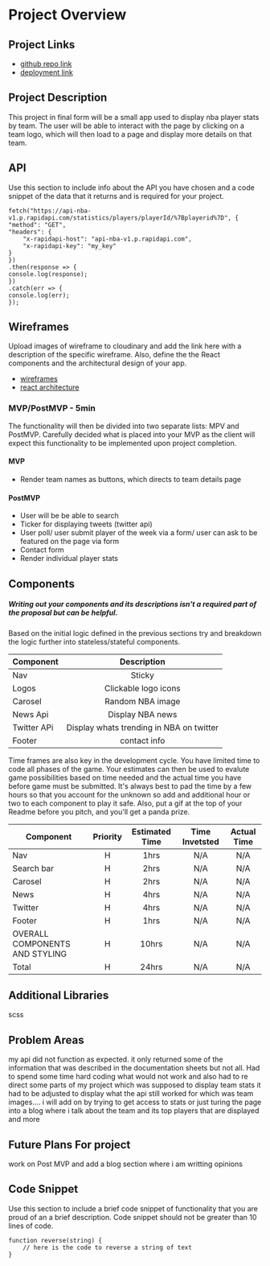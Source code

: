 # Project Overview

## Project Links

-   [github repo link](https://github.com/git-addi/reactapp)
-   [deployment link](https://adoring-kilby-d29110.netlify.app/)

## Project Description

This project in final form will be a small app used to display nba player stats by team. The user will be able to interact with the page by clicking on a team logo, which will then load to a page and display more details on that team.

## API

Use this section to include info about the API you have chosen and a code snippet of the data that it returns and is required for your project.

    fetch("https://api-nba-v1.p.rapidapi.com/statistics/players/playerId/%7Bplayerid%7D", {
    "method": "GET",
    "headers": {
    	"x-rapidapi-host": "api-nba-v1.p.rapidapi.com",
    	"x-rapidapi-key": "my_key"
    }
    })
    .then(response => {
    console.log(response);
    })
    .catch(err => {
    console.log(err);
    });

## Wireframes

Upload images of wireframe to cloudinary and add the link here with a description of the specific wireframe. Also, define the the React components and the architectural design of your app.

-   [wireframes](https://res.cloudinary.com/dusr8fbuo/image/upload/v1601745003/IMG_4904_ch6fqk.jpg)
-   [react architecture](https://res.cloudinary.com/dusr8fbuo/image/upload/v1601745002/IMG_4905_ro9thi.heic)

### MVP/PostMVP - 5min

The functionality will then be divided into two separate lists: MPV and PostMVP. Carefully decided what is placed into your MVP as the client will expect this functionality to be implemented upon project completion.

#### MVP

-   Render team names as buttons, which directs to team details page

#### PostMVP

-   User will be be able to search
-   Ticker for displaying tweets (twitter api)
-   User poll/ user submit player of the week via a form/ user can ask to be featured on the page via form
-   Contact form
-   Render individual player stats

## Components

##### Writing out your components and its descriptions isn't a required part of the proposal but can be helpful.

Based on the initial logic defined in the previous sections try and breakdown the logic further into stateless/stateful components.

| Component   |               Description                |
| ----------- | :--------------------------------------: |
| Nav         |                  Sticky                  |
| Logos       |           Clickable logo icons           |
| Carosel     |             Random NBA image             |
| News Api    |             Display NBA news             |
| Twitter APi | Display whats trending in NBA on twitter |
| Footer      |               contact info               |

Time frames are also key in the development cycle. You have limited time to code all phases of the game. Your estimates can then be used to evalute game possibilities based on time needed and the actual time you have before game must be submitted. It's always best to pad the time by a few hours so that you account for the unknown so add and additional hour or two to each component to play it safe. Also, put a gif at the top of your Readme before you pitch, and you'll get a panda prize.

| Component                      | Priority | Estimated Time | Time Invetsted | Actual Time |
| ------------------------------ | :------: | :------------: | :------------: | :---------: |
| Nav                            |    H     |      1hrs      |      N/A       |     N/A     |
| Search bar                     |    H     |      2hrs      |      N/A       |     N/A     |
| Carosel                        |    H     |      2hrs      |      N/A       |     N/A     |
| News                           |    H     |      4hrs      |      N/A       |     N/A     |
| Twitter                        |    H     |      4hrs      |      N/A       |     N/A     |
| Footer                         |    H     |      1hrs      |      N/A       |     N/A     |
| OVERALL COMPONENTS AND STYLING |    H     |     10hrs      |      N/A       |     N/A     |
| Total                          |    H     |     24hrs      |      N/A       |     N/A     |

## Additional Libraries

scss

## Problem Areas

my api did not function as expected. it only returned some of the information that was described in the documentation sheets but not all. Had to spend some time hard coding what would not work and also had to re direct some parts of my project which was supposed to display team stats it had to be adjusted to display what the api still worked for which was team images.... i will add on by trying to get access to stats or just turing the page into a blog where i talk about the team and its top players that are displayed and more

## Future Plans For project

work on Post MVP and add a blog section where i am writting opinions

## Code Snippet

Use this section to include a brief code snippet of functionality that you are proud of an a brief description. Code snippet should not be greater than 10 lines of code.

```
function reverse(string) {
	// here is the code to reverse a string of text
}
```
